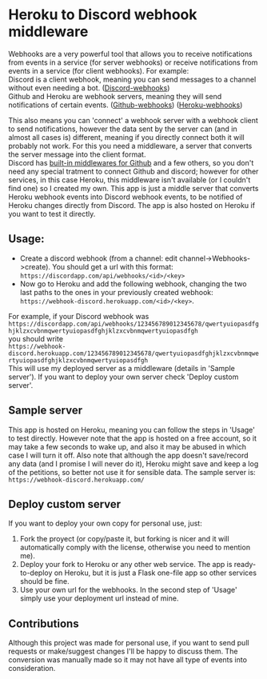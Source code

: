 # Heroku to Discord webhook middleware

Webhooks are a very powerful tool that allows you to receive notifications from events in a service (for server webhooks) or receive notifications from events in a service (for client webhooks). For example:  
Discord is a client webhook, meaning you can send messages to a channel without even needing a bot. ([Discord-webhooks](https://discordapp.com/developers/docs/resources/webhook))  
Github and Heroku are webhook servers, meaning they will send notifications of certain events. ([Github-webhooks](https://developer.github.com/webhooks/)) ([Heroku-webhooks](https://devcenter.heroku.com/categories/app-webhooks))  

This also means you can 'connect' a webhook server with a webhook client to send notifications, however the data sent by the server can (and in almost all cases is) different, meaning if you directly connect both it will probably not work. For this you need a middleware, a server that converts the server message into the client format.  
Discord has [built-in middlewares for Github](https://support.discordapp.com/hc/es/articles/228383668-Usando-Webhooks) and a few others, so you don't need any special tratment to connect Github and discord; however for other services, in this case Heroku, this middleware isn't available (or I couldn't find one) so I created my own. This app is just a middle server that converts Heroku webhook events into Discord webhook events, to be notified of Heroku changes directly from Discord. The app is also hosted on Heroku if you want to test it directly.

## Usage:
* Create a discord webhook (from a channel: edit channel->Webhooks->create). You should get a url with this format: `https://discordapp.com/api/webhooks/<id>/<key>` 
* Now go to Heroku and add the following webhook, changing the two last paths to the ones in your previously created webhook: `https://webhook-discord.herokuapp.com/<id>/<key>`.

For example, if your Discord webhook was  
`https://discordapp.com/api/webhooks/123456789012345678/qwertyuiopasdfghjklzxcvbnmqwertyuiopasdfghjklzxcvbnmqwertyuiopasdfgh`  
you should write  
`https://webhook-discord.herokuapp.com/123456789012345678/qwertyuiopasdfghjklzxcvbnmqwertyuiopasdfghjklzxcvbnmqwertyuiopasdfgh`  
This will use my deployed server as a middleware (details in 'Sample server'). If you want to deploy your own server check 'Deploy custom server'.

## Sample server
This app is hosted on Heroku, meaning you can follow the steps in 'Usage' to test directly. However note that the app is hosted on a free account, so it may take a few seconds to wake up, and also it may be abused in which case I will turn it off. Also note that although the app doesn't save/record any data (and I promise I will never do it), Heroku might save and keep a log of the petitions, so better not use it for sensible data. The sample server is: `https://webhook-discord.herokuapp.com/`

## Deploy custom server
If you want to deploy your own copy for personal use, just:
1) Fork the proyect (or copy/paste it, but forking is nicer and it will automatically comply with the license, otherwise you need to mention me).
1) Deploy your fork to Heroku or any other web service. The app is ready-to-deploy on Heroku, but it is just a Flask one-file app so other services should be fine.
1) Use your own url for the webhooks. In the second step of 'Usage' simply use your deployment url instead of mine.

## Contributions
Although this project was made for personal use, if you want to send pull requests or make/suggest changes I'll be happy to discuss them. The conversion was manually made so it may not have all type of events into consideration.